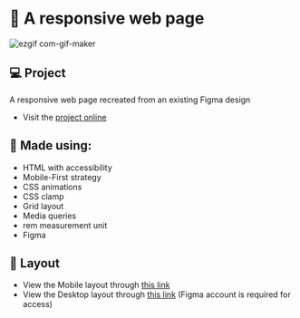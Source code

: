 # 🍦 A responsive web page
![ezgif com-gif-maker](https://github.com/rodirog/mobile-and-desktop-page/assets/101756238/6fbe253f-be3b-4e1d-9547-9f60513111e6)



## 💻 Project
A responsive web page recreated from an existing Figma design

- Visit the [project online](https://rodirog.github.io/mobile-and-desktop-page/)


## 🧪 Made using:

- HTML with accessibility
- Mobile-First strategy
- CSS animations
- CSS clamp
- Grid layout
- Media queries
- rem measurement unit
- Figma


## 🔖 Layout
- View the Mobile layout through [this link](https://www.figma.com/file/drBBktNRdtCIUiN4cZk4yo/Stage-03---Mobile-First?type=design&t=EeDCtxH4a8VBvEbK-6)
-  View the Desktop layout through [this link](https://www.figma.com/file/Cw440LDc2QAZFp3DTguco5/Stage-03---Grid-com-anima%C3%A7%C3%B5es-(Copy)?type=design&t=EeDCtxH4a8VBvEbK-6)
  (Figma account is required for access)
